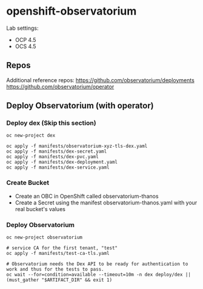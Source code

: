 # openshift-observatorium

Lab settings:

- OCP 4.5
- OCS 4.5

## Repos

Additional reference repos:
    https://github.com/observatorium/deployments
    https://github.com/observatorium/operator

## Deploy Observatorium (with operator)

### Deploy dex (Skip this section)

    oc new-project dex
    
    oc apply -f manifests/observatorium-xyz-tls-dex.yaml
    oc apply -f manifests/dex-secret.yaml
    oc apply -f manifests/dex-pvc.yaml
    oc apply -f manifests/dex-deployment.yaml
    oc apply -f manifests/dex-service.yaml

### Create Bucket

  - Create an OBC in OpenShift called observatorium-thanos
  - Create a Secret using the manifest observatorium-thanos.yaml with your real bucket's values

### Deploy Observatorium
    oc new-project observatorium
    
    # service CA for the first tenant, "test"
    oc apply -f manifests/test-ca-tls.yaml

    # Observatorium needs the Dex API to be ready for authentication to work and thus for the tests to pass.
    oc wait --for=condition=available --timeout=10m -n dex deploy/dex || (must_gather "$ARTIFACT_DIR" && exit 1)
